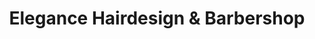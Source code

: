 ---
title: "Elegance Hairdesign & Barbershop"
url: /friedberg/elegance-hairdesign-und-barbershop/
shop: Friseur
---